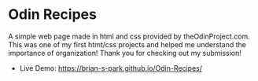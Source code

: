 # Odin Recipes
A simple web page made in html and css provided by theOdinProject.com. This was one of my first htmt/css projects and helped me understand the importance of organization! Thank you for checking out my submission!

- Live Demo: https://brian-s-park.github.io/Odin-Recipes/
